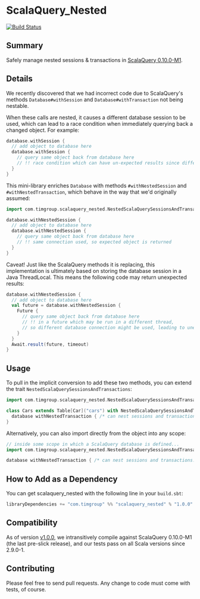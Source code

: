 ScalaQuery_Nested
================
[![Build Status](https://travis-ci.org/youdevise/scalaquery_nested.png)](https://travis-ci.org/youdevise/scalaquery_nested)

Summary
-------
Safely manage nested sessions & transactions in [ScalaQuery 0.10.0-M1](https://github.com/slick/slick/tree/0.10.0-M1).

Details
-------

We recently discovered that we had incorrect code due to ScalaQuery's methods
`Database#withSession` and `Database#withTransaction` not being nestable.

When these calls are nested, it causes a different database session to be
used, which can lead to a race condition when immediately querying back a
changed object. For example:

```scala
database.withSession {
  // add object to database here
  database.withSession {
    // query same object back from database here
    // !! race condition which can have un-expected results since different database connection is used
  }
}
```

This mini-library enriches `Database` with methods `#withNestedSession` and `#withNestedTransaction`,
which behave in the way that we'd originally assumed:

```scala
import com.timgroup.scalaquery_nested.NestedScalaQuerySessionsAndTransactions._

database.withNestedSession {
  // add object to database here
  database.withNestedSession {
    // query same object back from database here
    // !! same connection used, so expected object is returned
  }
}
```

Caveat! Just like the ScalaQuery methods it is replacing, this implementation is ultimately based
on storing the database session in a Java ThreadLocal. This means the following code may return
unexpected results:

```scala
database.withNestedSession {
  // add object to database here
  val future = database.withNestedSession {
    Future {
      // query same object back from database here 
      // !! in a future which may be run in a different thread,
      // so different database connection might be used, leading to unexpected results
    }
  }
  Await.result(future, timeout)
}
```

Usage
-----

To pull in the implicit conversion to add these two methods, you can extend the trait `NestedScalaQuerySessionsAndTransactions`:

```scala
import com.timgroup.scalaquery_nested.NestedScalaQuerySessionsAndTransactions

class Cars extends Table[Car]("cars") with NestedScalaQuerySessionsAndTransactions {
  database withNestedTransaction { /* can nest sessions and transactions... */ }    
}
```

Alternatively, you can also import directly from the object into any scope:

```scala
// inside some scope in which a ScalaQuery database is defined...
import com.timgroup.scalaquery_nested.NestedScalaQuerySessionsAndTransactions._

database withNestedTransaction { /* can nest sessions and transactions... */ }

```

How to Add as a Dependency
--------------------------
You can get scalaquery_nested with the following line in your `build.sbt`:

```scala
libraryDependencies += "com.timgroup" %% "scalaquery_nested" % "1.0.0"
```

Compatibility
-------------
As of version [v1.0.0](https://github.com/youdevise/scalaquery_nested/blob/v1.0.0/.travis.yml),
we intransitively compile against ScalaQuery 0.10.0-M1 (the last pre-slick release), and our tests
pass on all Scala versions since 2.9.0-1.

Contributing
------------
Please feel free to send pull requests. Any change to code must come with tests, of course.

